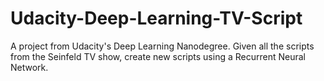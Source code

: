 # Udacity-Deep-Learning-TV-Script
A project from Udacity's Deep Learning Nanodegree.  Given all the scripts from the Seinfeld TV show, create new scripts using a Recurrent Neural Network.

